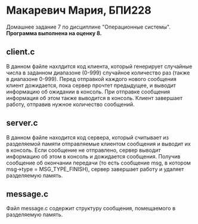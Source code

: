 # Макаревич Мария, БПИ228
Домашнее задание 7 по дисциплине "Операционные системы". **Программа выполнена на оценку 8.**
## client.c
В данном файле нахлдится код клиента, который генерирует случайные числа в заданном диапазоне (0-999) случайное количество раз (также в диапазоне 0-999). Перед отправкой каждого нового сообщения клиент дожидается, пока сервер прочтет предыдущее, и выводит информацию об ожидании в консоль. При отправке сообщения информация об этом также выводится в консоль. Клиент завершает работу, отправив нужное количество сообщений.
## server.c
В данном файле находится код сервера, который считывает из разделяемой памяти отправляемые клиентом сообщения и выводит их в консоль. Если сообщение не отправлено, сервер выводит информацию об этом в консоль и дожидается сообщения. Получив сообщение об окончании передачи (то есть сообщение msg, в котором msg->type = MSG_TYPE_FINISH), сервер завершает работу и удаляет разделяемую память.
## message.c
Файл message.c содержит структуру сообщения, помещаемого в разделяемую память.
